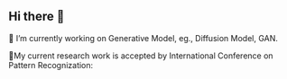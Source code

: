 ## Hi there 👋

🔭 I’m currently working on Generative Model, eg., Diffusion Model, GAN.  

:hamburger:My current research work is accepted by International Conference on Pattern Recognization: 

<!--
**FatLong666/Fatlong666** is a ✨ _special_ ✨ repository because its `README.md` (this file) appears on your GitHub profile.

Here are some ideas to get you started:

- 🔭 I’m currently working on ...
- 🌱 I’m currently learning ...
- 👯 I’m looking to collaborate on ...
- 🤔 I’m looking for help with ...
- 💬 Ask me about ...
- 📫 How to reach me: ...
- 😄 Pronouns: ...
- ⚡ Fun fact: ...
-->
